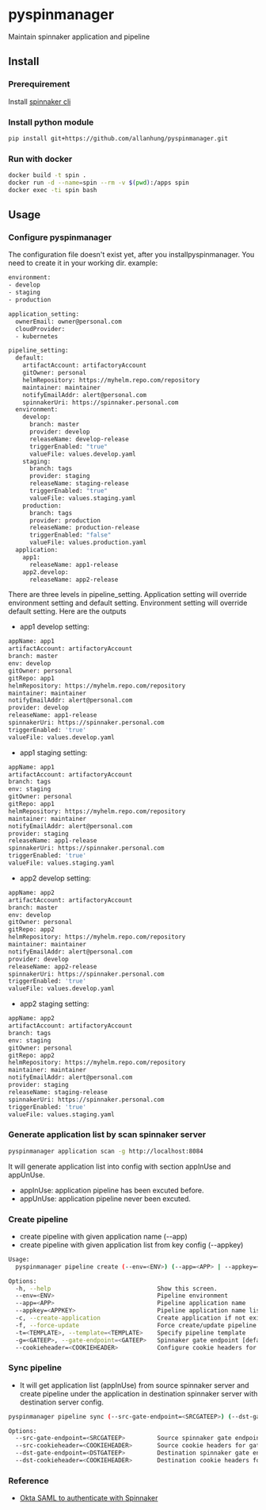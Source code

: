 # pyspinmanager
Maintain spinnaker application and pipeline

## Install
### Prerequirement
Install [spinnaker cli](https://spinnaker.io/setup/spin/)

### Install python module
```bash
pip install git+https://github.com/allanhung/pyspinmanager.git
```

### Run with docker
```bash
docker build -t spin .
docker run -d --name=spin --rm -v $(pwd):/apps spin
docker exec -ti spin bash
```

## Usage
### Configure pyspinmanager
The configuration file doesn't exist yet, after you installpyspinmanager. You need to create it in your working dir.
example:
```bash
environment:
- develop
- staging
- production

application_setting:
  ownerEmail: owner@personal.com
  cloudProvider:
  - kubernetes

pipeline_setting:
  default:
    artifactAccount: artifactoryAccount
    gitOwner: personal
    helmRepository: https://myhelm.repo.com/repository
    maintainer: maintainer
    notifyEmailAddr: alert@personal.com
    spinnakerUri: https://spinnaker.personal.com
  environment:
    develop:
      branch: master
      provider: develop
      releaseName: develop-release
      triggerEnabled: "true"
      valueFile: values.develop.yaml
    staging:
      branch: tags
      provider: staging
      releaseName: staging-release
      triggerEnabled: "true"
      valueFile: values.staging.yaml
    production:
      branch: tags
      provider: production
      releaseName: production-release
      triggerEnabled: "false"
      valueFile: values.production.yaml
  application:
    app1:
      releaseName: app1-release
    app2.develop:
      releaseName: app2-release
```
There are three levels in pipeline_setting. Application setting will override environment setting and default setting.
Environment setting will override default setting.
Here are the outputs
* app1 develop setting:
```bash
appName: app1
artifactAccount: artifactoryAccount
branch: master
env: develop
gitOwner: personal
gitRepo: app1
helmRepository: https://myhelm.repo.com/repository
maintainer: maintainer
notifyEmailAddr: alert@personal.com
provider: develop
releaseName: app1-release
spinnakerUri: https://spinnaker.personal.com
triggerEnabled: 'true'
valueFile: values.develop.yaml
```
* app1 staging setting:
```bash
appName: app1
artifactAccount: artifactoryAccount
branch: tags
env: staging
gitOwner: personal
gitRepo: app1
helmRepository: https://myhelm.repo.com/repository
maintainer: maintainer
notifyEmailAddr: alert@personal.com
provider: staging
releaseName: app1-release
spinnakerUri: https://spinnaker.personal.com
triggerEnabled: 'true'
valueFile: values.staging.yaml
```
* app2 develop setting:
```bash
appName: app2
artifactAccount: artifactoryAccount
branch: master
env: develop
gitOwner: personal
gitRepo: app2
helmRepository: https://myhelm.repo.com/repository
maintainer: maintainer
notifyEmailAddr: alert@personal.com
provider: develop
releaseName: app2-release
spinnakerUri: https://spinnaker.personal.com
triggerEnabled: 'true'
valueFile: values.develop.yaml
```
* app2 staging setting:
```bash
appName: app2
artifactAccount: artifactoryAccount
branch: tags
env: staging
gitOwner: personal
gitRepo: app2
helmRepository: https://myhelm.repo.com/repository
maintainer: maintainer
notifyEmailAddr: alert@personal.com
provider: staging
releaseName: staging-release
spinnakerUri: https://spinnaker.personal.com
triggerEnabled: 'true'
valueFile: values.staging.yaml
```

### Generate application list by scan spinnaker server
```bash
pyspinmanager application scan -g http://localhost:8084
```
It will generate application list into config with section appInUse and appUnUse.
* appInUse: application pipeline has been excuted before.
* appUnUse: application pipeline never been excuted.
 
### Create pipeline
* create pipeline with given application name (--app)
* create pipeline with given application list from key config (--appkey)
```bash
Usage:
  pyspinmanager pipeline create (--env=<ENV>) (--app=<APP> | --appkey=<APPKEY>) [-t=<TEMPLATE>] [-c] [-f] [-g=<GATEEP>] [--cookieheader=<COOKIEHEADER>]

Options:
  -h, --help                              Show this screen.
  --env=<ENV>                             Pipeline environment
  --app=<APP>                             Pipeline application name
  --appkey=<APPKEY>                       Pipeline application name list from key in config
  -c, --create-application                Create application if not exists
  -f, --force-update                      Force create/update pipeline
  -t=<TEMPLATE>, --template=<TEMPLATE>    Specify pipeline template
  -g=<GATEEP>, --gate-endpoint=<GATEEP>   Spinnaker gate endpoint [default http://localhost:8084]
  --cookieheader=<COOKIEHEADER>           Configure cookie headers for gate client as comma separated list (e.g. key1=value1,key2=value2)
```  

### Sync pipeline
* It will get application list (appInUse) from source spinnaker server and create pipeline under the application in destination spinnaker server with destination server config.
```bash
pyspinmanager pipeline sync (--src-gate-endpoint=<SRCGATEEP>) (--dst-gate-endpoint=<DSTGATEEP>) [--src-cookieheader=<SRCCOOKIEHEADER>] [--dst-cookieheader=<DSTCOOKIEHEADER>]

Options:
  --src-gate-endpoint=<SRCGATEEP>         Source spinnaker gate endpoint
  --src-cookieheader=<COOKIEHEADER>       Source cookie headers for gate client as comma separated list (e.g. key1=value1,key2=value2)
  --dst-gate-endpoint=<DSTGATEEP>         Destination spinnaker gate endpoint
  --dst-cookieheader=<COOKIEHEADER>       Destination cookie headers for gate client as comma separated list (e.g. key1=value1,key2=value2)
```

### Reference
* [Okta SAML to authenticate with Spinnaker](https://github.com/spinnaker/spin/pull/205)
